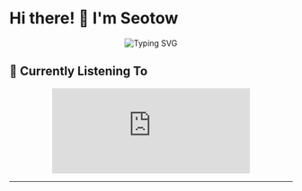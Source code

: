 # Hi there! 👋 I'm Seotow

<div align="center">
  <img src="https://readme-typing-svg.herokuapp.com/?lines=Welcome+to+my+GitHub+Profile!;I'm+a+passionate+developer;Always+learning+new+technologies&font=Roboto&size=24&duration=3000&pause=1000&center=true&width=500&height=50&color=58a6ff" alt="Typing SVG" />
</div>

## 🎵 Currently Listening To

<div align="center">
  <iframe src="https://open.spotify.com/embed/track/0tgVpDi06FyKpA1z0VMD4v?utm_source=generator&theme=0" width="352" height="152" frameborder="0" allowfullscreen="" allow="autoplay; clipboard-write; encrypted-media; fullscreen; picture-in-picture" loading="lazy"></iframe>
</div>

---

